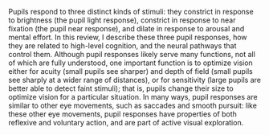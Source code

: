 Pupils respond to three distinct kinds of stimuli: they constrict in response to brightness (the pupil light response), constrict in response to near fixation (the pupil near response), and dilate in response to arousal and mental effort. In this review, I describe these three pupil responses, how they are related to high-level cognition, and the neural pathways that control them. Although pupil responses likely serve many functions, not all of which are fully understood, one important function is to optimize vision either for acuity (small pupils see sharper) and depth of field (small pupils see sharply at a wider range of distances), or for sensitivity (large pupils are better able to detect faint stimuli); that is, pupils change their size to optimize vision for a particular situation. In many ways, pupil responses are similar to other eye movements, such as saccades and smooth pursuit: like these other eye movements, pupil responses have properties of both reflexive and voluntary action, and are part of active visual exploration.
